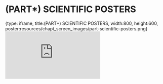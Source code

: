 # (PART*) SCIENTIFIC POSTERS
 
{type: iframe, title:(PART*) SCIENTIFIC POSTERS, width:800, height:600, poster:resources/chapt_screen_images/part-scientific-posters.png}
![](https://vgaysin1.github.io/CURE-MicrobialMysteries-test/part-scientific-posters.html)
 

 
